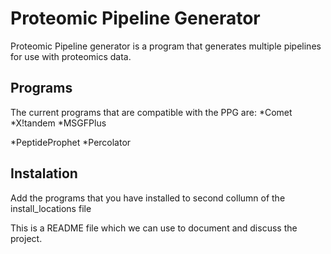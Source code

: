 Proteomic Pipeline Generator
============================

Proteomic Pipeline generator is a program that generates multiple pipelines for use with proteomics data.

## Programs
The current programs that are compatible with the PPG are:
  *Comet
  *X!tandem
  *MSGFPlus
  
  *PeptideProphet
  *Percolator

## Instalation
Add the programs that you have installed to second collumn of the install_locations file


This is a README file which we can use to document and discuss the project.
